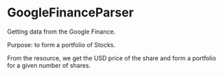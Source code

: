 # GoogleFinanceParser
Getting data from the Google Finance.

Purpose: to form a portfolio of Stocks.

From the resource, we get the USD price of the share and form a portfolio for a given number of shares.
